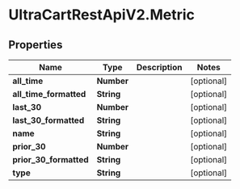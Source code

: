 # UltraCartRestApiV2.Metric

## Properties

Name | Type | Description | Notes
------------ | ------------- | ------------- | -------------
**all_time** | **Number** |  | [optional] 
**all_time_formatted** | **String** |  | [optional] 
**last_30** | **Number** |  | [optional] 
**last_30_formatted** | **String** |  | [optional] 
**name** | **String** |  | [optional] 
**prior_30** | **Number** |  | [optional] 
**prior_30_formatted** | **String** |  | [optional] 
**type** | **String** |  | [optional] 


